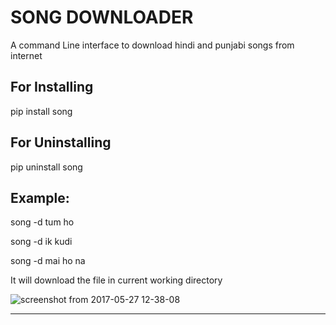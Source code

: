# SONG DOWNLOADER #
A command Line interface to download hindi and punjabi songs from internet
## For Installing ##
pip install song
## For Uninstalling ##
pip uninstall song
## Example: ##
song -d tum ho

song -d ik kudi

song -d mai ho na

It will download the file in current working directory

![screenshot from 2017-05-27 12-38-08](https://cloud.githubusercontent.com/assets/15183662/26519077/9b052be8-42d9-11e7-9816-197d3df7eaae.png)

----------------------------------------------------


